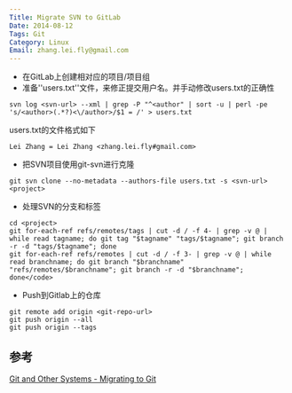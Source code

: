 ```yaml
---
Title: Migrate SVN to GitLab
Date: 2014-08-12
Tags: Git
Category: Linux
Email: zhang.lei.fly@gmail.com
---
```


* 在GitLab上创建相对应的项目/项目组
* 准备''users.txt''文件，来修正提交用户名。并手动修改users.txt的正确性 
```
svn log <svn-url> --xml | grep -P "^<author" | sort -u | perl -pe 's/<author>(.*?)<\/author>/$1 = /' > users.txt
```
users.txt的文件格式如下
```text
Lei Zhang = Lei Zhang <zhang.lei.fly#gmail.com>
```
* 把SVN项目使用git-svn进行克隆 
```
git svn clone --no-metadata --authors-file users.txt -s <svn-url> <project>
```
* 处理SVN的分支和标签 
```
cd <project>
git for-each-ref refs/remotes/tags | cut -d / -f 4- | grep -v @ | while read tagname; do git tag "$tagname" "tags/$tagname"; git branch -r -d "tags/$tagname"; done
git for-each-ref refs/remotes | cut -d / -f 3- | grep -v @ | while read branchname; do git branch "$branchname" "refs/remotes/$branchname"; git branch -r -d "$branchname"; done</code>
```
* Push到Gitlab上的仓库
```
git remote add origin <git-repo-url>
git push origin --all
git push origin --tags
```

## 参考
[Git and Other Systems - Migrating to Git](http://git-scm.com/book/en/Git-and-Other-Systems-Migrating-to-Git)
